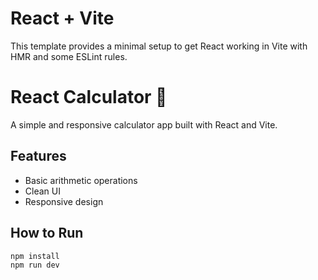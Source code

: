 # React + Vite

This template provides a minimal setup to get React working in Vite with HMR and some ESLint rules.

# React Calculator 🧮
A simple and responsive calculator app built with React and Vite.

## Features
- Basic arithmetic operations
- Clean UI
- Responsive design

## How to Run
```bash
npm install
npm run dev
